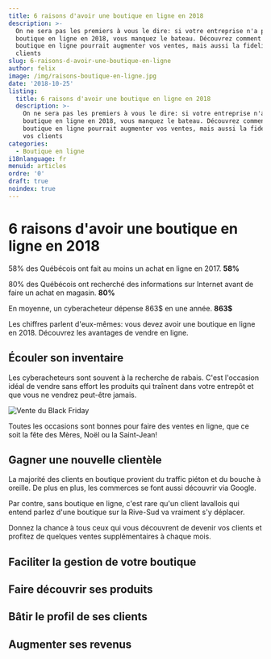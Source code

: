 ```yaml
---
title: 6 raisons d'avoir une boutique en ligne en 2018
description: >-
  On ne sera pas les premiers à vous le dire: si votre entreprise n'a pas de
  boutique en ligne en 2018, vous manquez le bateau. Découvrez comment une
  boutique en ligne pourrait augmenter vos ventes, mais aussi la fidelité de vos
  clients
slug: 6-raisons-d-avoir-une-boutique-en-ligne
author: felix
image: /img/raisons-boutique-en-ligne.jpg
date: '2018-10-25'
listing:
  title: 6 raisons d'avoir une boutique en ligne en 2018
  description: >-
    On ne sera pas les premiers à vous le dire: si votre entreprise n'a pas de
    boutique en ligne en 2018, vous manquez le bateau. Découvrez comment une
    boutique en ligne pourrait augmenter vos ventes, mais aussi la fidelité de
    vos clients
categories:
  - Boutique en ligne
i18nlanguage: fr
menuid: articles
ordre: '0'
draft: true
noindex: true
---
```

# 6 raisons d'avoir une boutique en ligne en 2018

58% des Québécois ont fait au moins un achat en ligne en 2017. **58%**

80% des Québécois ont recherché des informations sur Internet avant de faire un achat en magasin. **80%**

En moyenne, un cyberacheteur dépense 863$ en une année. **863$**

Les chiffres parlent d'eux-mêmes: vous devez avoir une boutique en ligne en 2018. Découvrez les avantages de vendre en ligne.

## Écouler son inventaire

Les cyberacheteurs sont souvent à la recherche de rabais. C'est l'occasion idéal de vendre sans effort les produits qui traînent dans votre entrepôt et que vous ne vendrez peut-être jamais. 

![Vente du Black Friday](/img/vente-black-friday.jpg)

Toutes les occasions sont bonnes pour faire des ventes en ligne, que ce soit la fête des Mères, Noël ou la Saint-Jean!

## Gagner une nouvelle clientèle

La majorité des clients en boutique provient du traffic piéton et du bouche à oreille. De plus en plus, les commerces se font aussi découvrir via Google. 

Par contre, sans boutique en ligne, c'est rare qu'un client lavallois qui entend parlez d'une boutique sur la Rive-Sud va vraiment s'y déplacer.

Donnez la chance à tous ceux qui vous découvrent de devenir vos clients et profitez de quelques ventes supplémentaires à chaque mois.

## Faciliter la gestion de votre boutique

## Faire découvrir ses produits

## Bâtir le profil de ses clients

## Augmenter ses revenus
